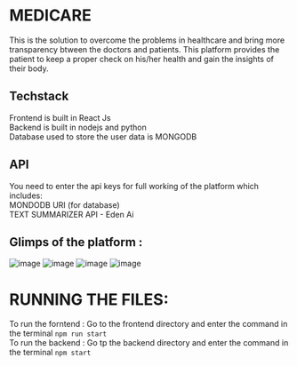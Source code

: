 # MEDICARE
This is the solution to overcome the problems in healthcare and bring more transparency btween the doctors and patients.
This platform provides the patient to keep a proper check on his/her health and gain the insights of their body.

## Techstack
Frontend is built in React Js
<br/>
Backend is built in nodejs and python
<br/>
Database used to store the user data is MONGODB

## API 
You need to enter the api keys for full working of the platform which includes:
<br/>
MONDODB URI (for database)<br/>
TEXT SUMMARIZER API - Eden Ai 

## Glimps of the platform :
![image](https://github.com/shukabum/Tinkerquest-medicare/assets/109593681/6c7f9b91-d265-48be-a333-60a0b0bd95c5)
![image](https://github.com/shukabum/Tinkerquest-medicare/assets/109593681/de936f02-5ee2-4fc3-81ca-07900cd668af)
![image](https://github.com/shukabum/Tinkerquest-medicare/assets/109593681/fbb5b232-61b1-4ef7-9d85-fd75ddcaa03b)
![image](https://github.com/shukabum/Tinkerquest-medicare/assets/109593681/a7c87886-73ac-4131-959e-28a215ec2c2c)

# RUNNING THE FILES:
To run the forntend : Go to the frontend directory and enter the command in the terminal ``` npm run start  ```
<br/>
To run the backend : Go tp the backend directory and enter the command in the terminal ``` npm start ```

